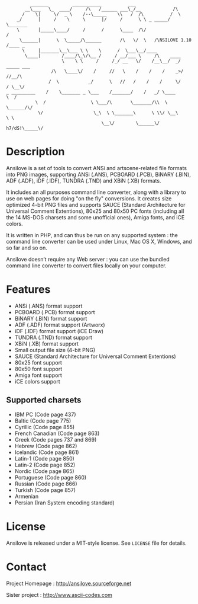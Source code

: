	         _______         ___________          ___
	       __\___   \_  ____/     /\   /______ ___\_/__            /\
	      /    \|     \/  _ \    /--\_____    \\   /  /\          /  \
	    _/      |     /    \     \      |/     /      \ \ _ _____/    \_______
	    \       |_____\____/     /      /      \____  /\/                    /
	     \______|      \  \_____/\______       /\   \/  \   /\NSILOVE 1.10  /____ _
	      \     |_______\__\___ \ \    \      /  \___\__/____
	       \____|        /____/\_\/\__ /     / __/___ \     /\    ____
	                     \    \ \     /     /_/ __   \/    /__\__/  _/ _____ ___
	                 /\   \____\/    /     //   \    /    /    /    _>/    //__/\
	                /  \           _/      \   //   /    /    /     \/    / \__\/
	_ _________    /    \_______ _ \___    /_______/    /   _/ \____      \  /
	           \  /                 \ \___/\       \_______/\\  \  \______/\/
	            \/                   \_\  \ \_______\      \ \\/ \__\     \ \
	                                    \__\/        \______\/ h7/dS!\_____\/

# Description

Ansilove is a set of tools to convert ANSi and artscene-related file formats
into PNG images, supporting ANSi (.ANS), PCBOARD (.PCB), BiNARY (.BIN), ADF
(.ADF), iDF (.IDF), TUNDRA (.TND) and XBiN (.XB) formats.

It includes an all purposes command line converter, along with a library to
use on web pages for doing "on the fly" conversions. It creates size optimized
4-bit PNG files and supports SAUCE (Standard Architecture for Universal Comment
Extentions), 80x25 and 80x50 PC fonts (including all the 14 MS-DOS charsets
and some unofficial ones), Amiga fonts, and iCE colors.

It is written in PHP, and can thus be run on any supported system : the
command line converter can be used under Linux, Mac OS X, Windows, and so
far and so on.

Ansilove doesn’t require any Web server : you can use the bundled command
line converter to convert files locally on your computer.

# Features

- ANSi (.ANS) format support
- PCBOARD (.PCB) format support
- BiNARY (.BIN) format support
- ADF (.ADF) format support (Artworx)
- iDF (.IDF) format support (iCE Draw)
- TUNDRA (.TND) format support
- XBiN (.XB) format support
- Small output file size (4-bit PNG)
- SAUCE (Standard Architecture for Universal Comment Extentions)
- 80x25 font support
- 80x50 font support
- Amiga font support
- iCE colors support

## Supported charsets

- IBM PC (Code page 437)
- Baltic (Code page 775)
- Cyrillic (Code page 855)
- French Canadian (Code page 863)
- Greek (Code pages 737 and 869)
- Hebrew (Code page 862)
- Icelandic (Code page 861)
- Latin-1 (Code page 850)
- Latin-2 (Code page 852)
- Nordic (Code page 865)
- Portuguese (Code page 860)
- Russian (Code page 866)
- Turkish (Code page 857)
- Armenian
- Persian (Iran System encoding standard)

# License

Ansilove is released under a MIT-style license. See `LICENSE` file for details.

# Contact

Project Homepage : http://ansilove.sourceforge.net

Sister project : http://www.ascii-codes.com
